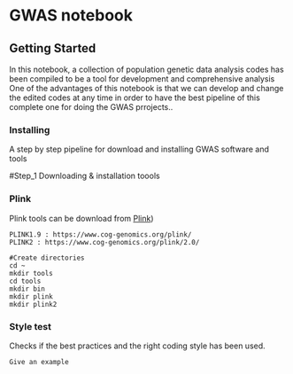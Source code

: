 
# GWAS notebook


## Getting Started

In this notebook, a collection of population genetic data analysis codes has been compiled
to be a tool for development and comprehensive analysis One of the advantages of this notebook
is that we can develop and change the edited codes at any 
time in order to have the best pipeline of this complete one for doing the GWAS prrojects..

### Installing

A step by step pipeline for download and installing GWAS software and tools 

#Step_1 Downloading & installation toools

### Plink

 Plink tools can be download from  [Plink](https://www.cog-genomics.org/plink/))

    PLINK1.9 : https://www.cog-genomics.org/plink/
    PLINK2 : https://www.cog-genomics.org/plink/2.0/
    
    #Create directories
    cd ~
    mkdir tools
    cd tools
    mkdir bin
    mkdir plink
    mkdir plink2

### Style test

Checks if the best practices and the right coding style has been used.

    Give an example










